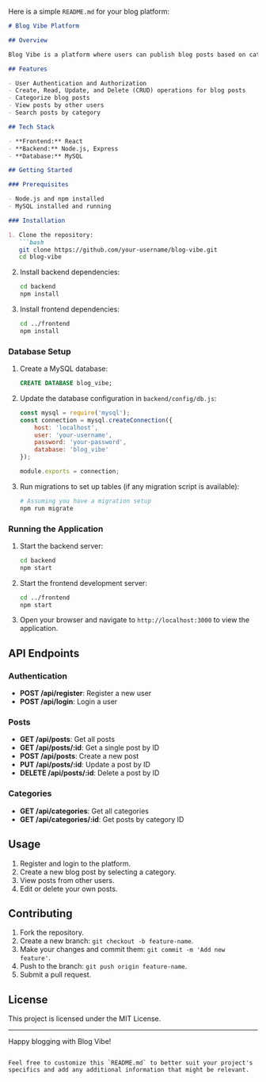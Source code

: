 Here is a simple `README.md` for your blog platform:

```markdown
# Blog Vibe Platform

## Overview

Blog Vibe is a platform where users can publish blog posts based on categories, view posts by other users, and perform CRUD (Create, Read, Update, Delete) operations on their posts. This platform is built using MySQL, React, Node.js, and Express.

## Features

- User Authentication and Authorization
- Create, Read, Update, and Delete (CRUD) operations for blog posts
- Categorize blog posts
- View posts by other users
- Search posts by category

## Tech Stack

- **Frontend:** React
- **Backend:** Node.js, Express
- **Database:** MySQL

## Getting Started

### Prerequisites

- Node.js and npm installed
- MySQL installed and running

### Installation

1. Clone the repository:
   ```bash
   git clone https://github.com/your-username/blog-vibe.git
   cd blog-vibe
   ```

2. Install backend dependencies:
   ```bash
   cd backend
   npm install
   ```

3. Install frontend dependencies:
   ```bash
   cd ../frontend
   npm install
   ```

### Database Setup

1. Create a MySQL database:
   ```sql
   CREATE DATABASE blog_vibe;
   ```

2. Update the database configuration in `backend/config/db.js`:
   ```javascript
   const mysql = require('mysql');
   const connection = mysql.createConnection({
       host: 'localhost',
       user: 'your-username',
       password: 'your-password',
       database: 'blog_vibe'
   });

   module.exports = connection;
   ```

3. Run migrations to set up tables (if any migration script is available):
   ```bash
   # Assuming you have a migration setup
   npm run migrate
   ```

### Running the Application

1. Start the backend server:
   ```bash
   cd backend
   npm start
   ```

2. Start the frontend development server:
   ```bash
   cd ../frontend
   npm start
   ```

3. Open your browser and navigate to `http://localhost:3000` to view the application.

## API Endpoints

### Authentication

- **POST /api/register**: Register a new user
- **POST /api/login**: Login a user

### Posts

- **GET /api/posts**: Get all posts
- **GET /api/posts/:id**: Get a single post by ID
- **POST /api/posts**: Create a new post
- **PUT /api/posts/:id**: Update a post by ID
- **DELETE /api/posts/:id**: Delete a post by ID

### Categories

- **GET /api/categories**: Get all categories
- **GET /api/categories/:id**: Get posts by category ID

## Usage

1. Register and login to the platform.
2. Create a new blog post by selecting a category.
3. View posts from other users.
4. Edit or delete your own posts.

## Contributing

1. Fork the repository.
2. Create a new branch: `git checkout -b feature-name`.
3. Make your changes and commit them: `git commit -m 'Add new feature'`.
4. Push to the branch: `git push origin feature-name`.
5. Submit a pull request.

## License

This project is licensed under the MIT License.

---

Happy blogging with Blog Vibe!
```

Feel free to customize this `README.md` to better suit your project's specifics and add any additional information that might be relevant.
